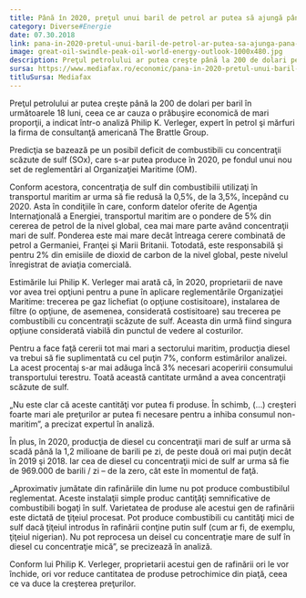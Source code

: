 ```yaml
---
title: Până în 2020, preţul unui baril de petrol ar putea să ajungă până la 200 de dolari, ceea ce ar cauza o prăbuşire economică de mari proporţii
category: Diverse#Energie
date: 07.30.2018
link: pana-in-2020-pretul-unui-baril-de-petrol-ar-putea-sa-ajunga-pana-la-200-de-dolari-ceea-ce-ar-cauza-o-prabusire-economica-de-mari-proportii
image: great-oil-swindle-peak-oil-world-energy-outlook-1000x480.jpg
description: Preţul petrolului ar putea creşte până la 200 de dolari per baril în următoarele 18 luni, ceea ce ar cauza o prăbuşire economică de mari proporţii, […]
sursa: https://www.mediafax.ro/economic/pana-in-2020-pretul-unui-baril-de-petrol-ar-putea-sa-ajunga-pana-la-un-nivel-urias-17371111
titluSursa: Mediafax
---
```


Preţul petrolului ar putea creşte până la 200 de dolari per baril în următoarele 18 luni, ceea ce ar cauza o prăbuşire economică de mari proporţii, a indicat într-o analiză Philip K. Verleger, expert în petrol şi mărfuri la firma de consultanţă americană The Brattle Group.

Predicţia se bazează pe un posibil deficit de combustibili cu concentraţii scăzute de sulf (SOx), care s-ar putea produce în 2020, pe fondul unui nou set de reglementări al Organizaţiei Maritime (OM).

Conform acestora, concentraţia de sulf din combustibilii utilizaţi în transportul maritim ar urma să fie redusă la 0,5%, de la 3,5%, începând cu 2020. Asta în condiţiile în care, conform datelor oferite de Agenţia Internaţională a Energiei, transportul maritim are o pondere de 5% din cererea de petrol de la nivel global, cea mai mare parte având concentraţii mari de sulf. Ponderea este mai mare decât întreaga cerere combinată de petrol a Germaniei, Franţei şi Marii Britanii. Totodată, este responsabilă şi pentru 2% din emisiile de dioxid de carbon de la nivel global, peste nivelul înregistrat de aviaţia comercială.

Estimările lui Philip K. Verleger mai arată că, în 2020, proprietarii de nave vor avea trei opţiuni pentru a pune în aplicare reglementările Organizaţiei Maritime: trecerea pe gaz lichefiat (o opţiune costisitoare), instalarea de filtre (o opţiune, de asemenea, considerată costisitoare) sau trecerea pe combustibili cu concentraţii scăzute de sulf. Aceasta din urmă fiind singura opţiune considerată viabilă din punctul de vedere al costurilor.

Pentru a face faţă cererii tot mai mari a sectorului maritim, producţia diesel va trebui să fie suplimentată cu cel puţin 7%, conform estimărilor analizei. La acest procentaj s-ar mai adăuga încă 3% necesari acoperirii consumului transportului terestru. Toată această cantitate urmând a avea concentraţii scăzute de sulf.

„Nu este clar că aceste cantităţi vor putea fi produse. În schimb, (…) creşteri foarte mari ale preţurilor ar putea fi necesare pentru a inhiba consumul non-maritim”, a precizat expertul în analiză.

În plus, în 2020, producţia de diesel cu concentraţii mari de sulf ar urma să scadă până la 1,2 milioane de barili pe zi, de peste două ori mai puţin decât în 2019 şi 2018. Iar cea de diesel cu concentraţii mici de sulf ar urma să fie de 969.000 de barili / zi – de la zero, cât este în momentul de faţă.

„Aproximativ jumătate din rafinăriile din lume nu pot produce combustibilul reglementat. Aceste instalaţii simple produc cantiţăţi semnificative de combustibili bogaţi în sulf. Varietatea de produse ale acestui gen de rafinării este dictată de ţiţeiul procesat. Pot produce combustibili cu cantităţi mici de sulf dacă ţiţeiul introdus în rafinării conţine putin sulf (cum ar fi, de exemplu, ţiţeiul nigerian). Nu pot reprocesa un deisel cu concentraţie mare de sulf în diesel cu concentraţie mică”, se precizează în analiză.

Conform lui Philip K. Verleger, proprietarii acestui gen de rafinării ori le vor închide, ori vor reduce cantitatea de produse petrochimice din piaţă, ceea ce va duce la creşterea preţurilor.
